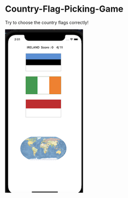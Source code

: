 # Country-Flag-Picking-Game
Try to choose the country flags correctly!

![In Game](CountryFlagPickingGame/Content/ss1.png?raw=true)
